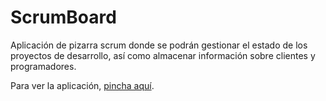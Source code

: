 <h1>ScrumBoard</h1>
Aplicación de pizarra scrum donde se podrán gestionar el estado de los proyectos de desarrollo, así como almacenar información sobre clientes y programadores.
<p>Para ver la aplicación, <a href="http://scrummethod.esy.es">pincha aquí</a>.</p>
